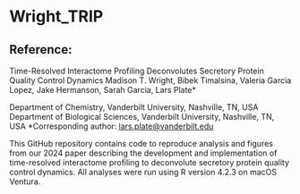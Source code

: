 # Wright_TRIP

## Reference:
Time-Resolved Interactome Profiling Deconvolutes Secretory Protein Quality Control Dynamics
Madison T. Wright, Bibek Timalsina, Valeria Garcia Lopez, Jake Hermanson, Sarah Garcia, Lars Plate*

Department of Chemistry, Vanderbilt University, Nashville, TN, USA
Department of Biological Sciences, Vanderbilt University, Nashville, TN, USA
*Corresponding author: lars.plate@vanderbilt.edu

This GitHub repository contains code to reproduce analysis and figures from our 2024 paper describing the development and implementation of time-resolved interactome profiling to deconvolute secretory protein quality control dynamics. All analyses were run using R version 4.2.3 on macOS Ventura.
